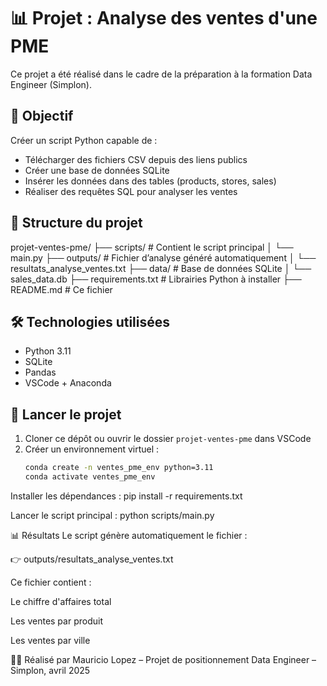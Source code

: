 # 📊 Projet : Analyse des ventes d'une PME

Ce projet a été réalisé dans le cadre de la préparation à la formation Data Engineer (Simplon).

## 🧩 Objectif

Créer un script Python capable de :
- Télécharger des fichiers CSV depuis des liens publics
- Créer une base de données SQLite
- Insérer les données dans des tables (products, stores, sales)
- Réaliser des requêtes SQL pour analyser les ventes

## 📁 Structure du projet

projet-ventes-pme/ ├── scripts/ # Contient le script principal │ └── main.py ├── outputs/ # Fichier d’analyse généré automatiquement │ └── resultats_analyse_ventes.txt ├── data/ # Base de données SQLite │ └── sales_data.db ├── requirements.txt # Librairies Python à installer ├── README.md # Ce fichier


## 🛠️ Technologies utilisées

- Python 3.11
- SQLite
- Pandas
- VSCode + Anaconda

## 🚀 Lancer le projet

1. Cloner ce dépôt ou ouvrir le dossier `projet-ventes-pme` dans VSCode
2. Créer un environnement virtuel :
   ```bash
   conda create -n ventes_pme_env python=3.11
   conda activate ventes_pme_env

Installer les dépendances : pip install -r requirements.txt

Lancer le script principal : python scripts/main.py

📊 Résultats
Le script génère automatiquement le fichier :

👉 outputs/resultats_analyse_ventes.txt

Ce fichier contient :

Le chiffre d'affaires total

Les ventes par produit

Les ventes par ville

👨‍💻 Réalisé par
Mauricio Lopez – Projet de positionnement Data Engineer – Simplon, avril 2025



